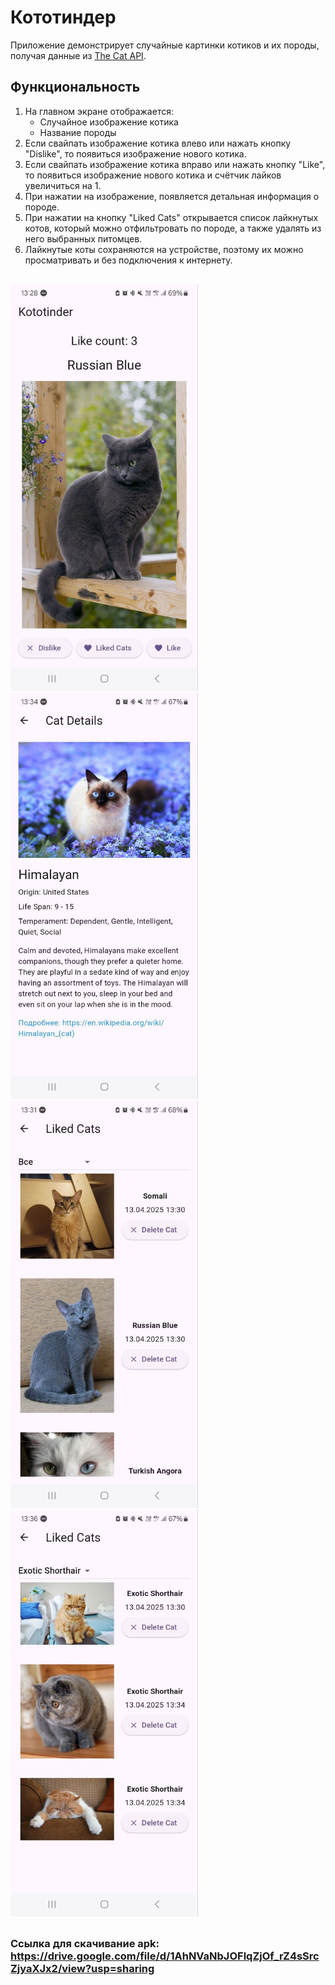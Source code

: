 # Кототиндер

Приложение демонстрирует случайные картинки котиков и их породы, получая данные из [The Cat API](https://thecatapi.com/).

## Функциональность

1. На главном экране отображается:
   - Случайное изображение котика
   - Название породы
2. Если свайпать изображение котика влево или нажать кнопку "Dislike", то появиться изображение нового котика.
3. Если свайпать изображение котика вправо или нажать кнопку "Like", то появиться изображение нового котика и счётчик лайков увеличиться на 1.
4. При нажатии на изображение, появляется детальная информация о породе.
5. При нажатии на кнопку "Liked Cats" открывается список лайкнутых котов, который можно отфильтровать по породе, а также удалять из него выбранных питомцев.
6. Лайкнутые коты сохраняются на устройстве, поэтому их можно просматривать и без подключения к интернету.

<p style="margin-top: 30px;">
   <img src="images/main_page.jpg" width="300" style="margin-right: 30px;" />
   <img src="images/cat_details.jpeg" width="300" style="margin-right: 30px;" />
   <img src="images/liked_cats.jpeg" width="300" style="margin-right: 30px;" />
   <img src="images/liked_cats_filter.jpeg" width="300" />
</p>

<h3 style="margin-top: 30px;">
   Ссылка для скачивание apk: <a href = "https://drive.google.com/file/d/1AhNVaNbJOFlqZjOf_rZ4sSrcZjyaXJx2/view?usp=sharing" target="_blank"> https://drive.google.com/file/d/1AhNVaNbJOFlqZjOf_rZ4sSrcZjyaXJx2/view?usp=sharing </a>
   <!-- <a href="">Скачать apk файл</a> -->
</h3>